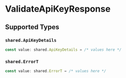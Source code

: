 # ValidateApiKeyResponse


## Supported Types

### `shared.ApiKeyDetails`

```typescript
const value: shared.ApiKeyDetails = /* values here */
```

### `shared.ErrorT`

```typescript
const value: shared.ErrorT = /* values here */
```

